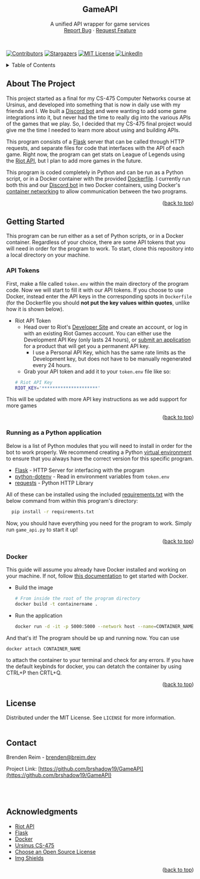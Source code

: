 <a name="readme-top"></a>

<!-- PROJECT LOGO -->
<br />
<div align="center">

  <h2 align="center">GameAPI</h2>

  <p align="center">
    A unified API wrapper for game services
    <br />
    <a href="https://github.com/brshadow19/GameAPI/issues">Report Bug</a>
    ·
    <a href="https://github.com/brshadow19/GameAPI/issues">Request Feature</a>
  </p>
</div>
<br />

[![Contributors][contributors-shield]][contributors-url]
[![Stargazers][stars-shield]][stars-url]
[![MIT License][license-shield]][license-url]
[![LinkedIn][linkedin-shield-brenden]][linkedin-url-brenden]

<!-- TABLE OF CONTENTS -->
<details>
  <summary>Table of Contents</summary>
  <ol>
    <li>
      <a href="#about-the-project">About The Project</a>
    </li>
    <li>
      <a href="#getting-started">Getting Started</a>
      <ul>
        <li><a href="#api-tokens">API Tokens</a></li>
        <li><a href="#running-as-a-python-application">Python Application</a></li>
        <li><a href="#docker">Docker</a></li>
      </ul>
    </li>
    <li><a href="#license">License</a></li>
    <li><a href="#contact">Contact</a></li>
    <li><a href="#acknowledgments">Acknowledgments</a></li>
  </ol>
</details>

<!-- ABOUT THE PROJECT -->
## About The Project

This project started as a final for my CS-475 Computer Networks course at Ursinus, and developed into something that is now in daily use with my friends and I. We built a [Discord bot](https://github.com/BRShadow19/discord-bot) and were wanting to add some game integrations into it, but never had the time to really dig into the various APIs of the games that we play. So, I decided that my CS-475 final project would give me the time I needed to learn more about using and building APIs.

This program consists of a [Flask](https://flask.palletsprojects.com/en/2.3.x/) server that can be called through HTTP requests, and separate files for code that interfaces with the API of each game. Right now, the program can get stats on League of Legends using the [Riot API](https://developer.riotgames.com/docs/lol), but I plan to add more games in the future. 

This program is coded completely in Python and can be run as a Python script, or in a Docker container with the provided [Dockerfile](https://github.com/BRShadow19/GameAPI/blob/main/Dockerfile). I currently run both this and our [Discord bot](https://github.com/BRShadow19/discord-bot) in two Docker containers, using Docker's [container networking](https://docs.docker.com/config/containers/container-networking/) to allow communication between the two programs.

<p align="right">(<a href="#readme-top">back to top</a>)</p>


<!-- GETTING STARTED -->
## Getting Started

This program can be run either as a set of Python scripts, or in a Docker container. Regardless of your choice, there are some API tokens that you will need in order for the program to work. To start, clone this repository into a local directory on your machine.


### API Tokens
First, make a file called `token.env` within the main directory of the program code. Now we will start to fill it with our API tokens. If you choose to use Docker, instead enter the API keys in the corresponding spots in `Dockerfile` (for the Dockerfile you should **not put the key values within quotes**, unlike how it is shown below).
* Riot API Token
  * Head over to Riot's [Developer Site](https://developer.riotgames.com/) and create an account, or log in with an existing Riot Games account. You can either use the Development API Key (only lasts 24 hours), or [submit an application](https://developer.riotgames.com/docs/portal#product-registration_application-process) for a product that will get you a permanent API key.
    * I use a Personal API Key, which has the same rate limits as the Development key, but does not have to be manually regenerated every 24 hours.
  * Grab your API token and add it to your `token.env` file like so:
  ```sh
  # Riot API Key
  RIOT_KEY='*********************'
  ```

This will be updated with more API key instructions as we add support for more games

<p align="right">(<a href="#readme-top">back to top</a>)</p>

### Running as a Python application

Below is a list of Python modules that you will need to install in order for the bot to work properly. We recommend creating a Python [virtual environment](https://docs.python.org/3/library/venv.html) to ensure that you always have the correct version for this specific program.
* [Flask](https://flask.palletsprojects.com/en/2.3.x/installation/) - HTTP Server for interfacing with the program
* [python-dotenv](https://pypi.org/project/python-dotenv/) - Read in environment variables from `token.env`
* [requests](https://pypi.org/project/requests/) - Python  HTTP Library

All of these can be installed using the included [requirements.txt](https://github.com/BRShadow19/GameAPI/blob/main/requirements.txt) with the below command from within this program's directory:
```sh
  pip install -r requirements.txt
  ```
Now, you should have everything you need for the program to work. Simply run `game_api.py` to start it up!
<p align="right">(<a href="#readme-top">back to top</a>)</p>

### Docker
This guide will assume you already have Docker installed and working on your machine. If not, follow [this documentation](https://docs.docker.com/get-started/) to get started with Docker.
* Build the image
  ```sh
  # From inside the root of the program directory
  docker build -t containername .
  ```
* Run the application
  ```sh
  docker run -d -it -p 5000:5000 --network host --name=CONTAINER_NAME
  ```
And that's it! The program should be up and running now. You can use
```sh
docker attach CONTAINER_NAME
```
to attach the container to your terminal and check for any errors. If you have the default keybinds for docker, you can detatch the container by using CTRL+P then CRTL+Q.
<p align="right">(<a href="#readme-top">back to top</a>)</p>


<!-- LICENSE -->
## License

Distributed under the MIT License. See `LICENSE` for more information.
<br />
<br />
<!-- <p align="right">(<a href="#readme-top">back to top</a>)</p> -->


<!-- CONTACT -->
## Contact

Brenden Reim - brenden@breim.dev

Project Link: [https://github.com/brshadow19/GameAPI](https://github.com/brshadow19/GameAPI)

<!-- <p align="right">(<a href="#readme-top">back to top</a>)</p> -->
<br />
<br />

<!-- ACKNOWLEDGMENTS -->
## Acknowledgments


* [Riot API](https://developer.riotgames.com/)
* [Flask](https://flask.palletsprojects.com/en/2.3.x/)
* [Docker](https://docs.docker.com/)
* [Ursinus CS-475](https://www.billmongan.com/Ursinus-CS475-Spring2023/)
* [Choose an Open Source License](https://choosealicense.com)
* [Img Shields](https://shields.io)

<p align="right">(<a href="#readme-top">back to top</a>)</p>

<!-- MARKDOWN LINKS & IMAGES -->
<!-- https://www.markdownguide.org/basic-syntax/#reference-style-links -->
[contributors-shield]: https://img.shields.io/github/contributors/BRShadow19/GameAPI?color=gr&style=for-the-badge
[contributors-url]: https://github.com/BRShadow19/GameAPI/graphs/contributors
<!-- [forks-shield]: https://img.shields.io/github/forks/othneildrew/Best-README-Template.svg?style=for-the-badge -->
<!--[forks-url]: https://github.com/othneildrew/Best-README-Template/network/members -->
[stars-shield]: https://img.shields.io/github/stars/BRShadow19/GameAPI?style=for-the-badge
[stars-url]: https://github.com/BRShadow19/GameAPI/stargazers
[license-shield]: https://img.shields.io/github/license/BRShadow19/GameAPI?style=for-the-badge
[license-url]: https://github.com/BRShadow19/GameAPI/blob/main/LICENSE
[linkedin-shield-brenden]: https://img.shields.io/badge/LINKEDIN-Brenden-blue?style=for-the-badge
[linkedin-url-brenden]: https://linkedin.com/in/brenden-reim

